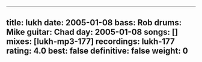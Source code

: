 
---
title: lukh
date: 2005-01-08
bass:	Rob
drums:	Mike
guitar:	Chad
day: 2005-01-08
songs: []
mixes: [lukh-mp3-177]
recordings: lukh-177
rating: 4.0
best: false
definitive: false
weight: 0
---
